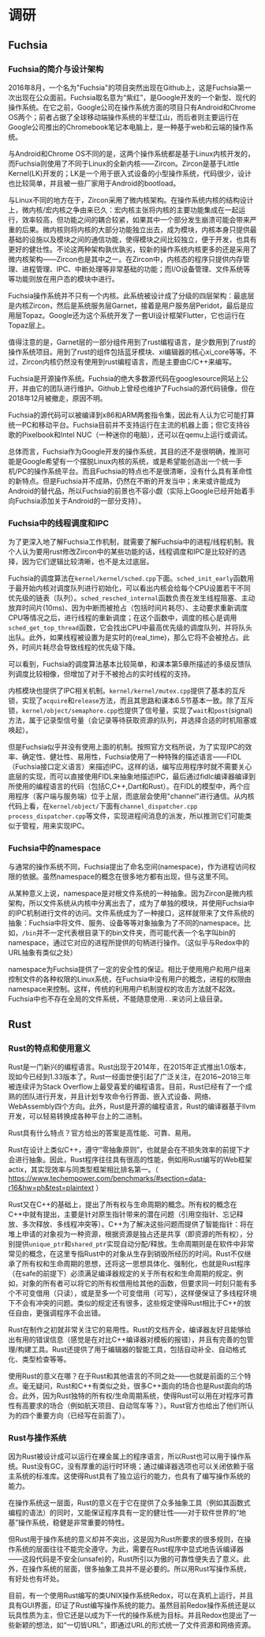 # 调研

## Fuchsia

### Fuchsia的简介与设计架构

2016年8月，一个名为"Fuchsia"的项目突然出现在Github上，这是Fuchsia第一次出现在公众面前。Fuchsia取名意为“紫红”，是Google开发的一个新型、现代的操作系统。在它之前，Google公司在操作系统方面的项目只有Android和Chrome OS两个；前者占据了全球移动端操作系统的半壁江山，而后者则主要运行在Google公司推出的Chromebook笔记本电脑上，是一种基于web和云端的操作系统。

与Android和Chrome OS不同的是，这两个操作系统都是基于Linux内核开发的，而Fuchsia则使用了不同于Linux的全新内核——Zircon。Zircon是基于Little Kernel(LK)开发的；LK是一个用于嵌入式设备的小型操作系统，代码很少，设计也比较简单，并且被一些厂家用于Android的bootload。

与Linux不同的地方在于，Zircon采用了微内核架构。在操作系统内核的结构设计上，微内核/宏内核之争由来已久：宏内核主张将内核的主要功能集成在一起运行，效率较高，但功能之间的耦合较紧，如果其中一个部分发生崩溃可能会带来严重的后果。微内核则将内核的大部分功能独立出去，成为模块，内核本身只提供最基础的设施以及模块之间的通信功能，使得模块之间比较独立，便于开发，也具有更好的健壮性。不论这两种架构孰优孰劣，较新的操作系统内核更多的还是采用了微内核架构——Zircon也是其中之一。在Zircon中，内核态的程序只提供内存管理、进程管理、IPC、中断处理等非常基础的功能；而I/O设备管理、文件系统等等功能则放在用户态的模块中进行。

Fuchsia操作系统并不只有一个内核。此系统被设计成了分级的四层架构：最底层是内核Zircon，然后是系统服务层Garnet，接着是用户服务层Peridot，最后是应用层Topaz。Google还为这个系统开发了一套UI设计框架Flutter，它也运行在Topaz层上。

值得注意的是，Garnet层的一部分组件用到了rust编程语言，是少数用到了rust的操作系统项目。用到了rust的组件包括蓝牙模块、xi编辑器的核心xi_core等等。不过，Zircon内核仍然没有使用到rust编程语言，而是主要由C/C++来编写。

Fuchsia是开源操作系统。Fuchsia的绝大多数源代码在googlesource网站上公开，并由它的团队进行维护。Github上曾经也维护了Fuchsia的源代码镜像，但在2018年12月被撤走，原因不明。

Fuchsia的源代码可以被编译到x86和ARM两套指令集，因此有人认为它可能打算统一PC和移动平台。Fuchsia目前并不支持运行在主流的机器上面；但它支持谷歌的Pixelbook和Intel NUC（一种迷你的电脑），还可以在qemu上运行或调试。

总体而言，Fuchsia作为Google开发的操作系统，其目的还不是很明确，推测可能是Google希望有一个摆脱Linux内核的系统，或是希望能创造出一个统一手机/PC的操作系统平台。而且Fuchsia的特点也不是很清晰，没有什么具有革命性的新特点。但是Fuchsia并不成熟，仍然在不断的开发当中；未来或许能成为Android的替代品，所以Fuchsia的前景也不容小觑（实际上Google已经开始着手向Fuchsia添加关于Android的一部分支持）。

### Fuchsia中的线程调度和IPC

为了更深入地了解Fuchsia工作机制，就需要了解Fuchsia中的进程/线程机制。我个人认为要用rust修改Zircon中的某些功能的话，线程调度和IPC是比较好的选择，因为它们逻辑比较清晰，也不是太过底层。

Fuchsia的调度算法在`kernel/kernel/sched.cpp`下面。`sched_init_early`函数用于最开始内核对调度队列进行初始化，可以看出内核会给每个CPU设置若干不同优先级的链表（队列）。`sched_resched_internal`函数负责在发生线程阻塞、主动放弃时间片(10ms)、因为中断而被抢占（包括时间片耗尽）、主动要求重新调度CPU等情况之后，进行线程的重新调度；在这个函数中，调度的核心是调用`sched_get_top_thread`函数，它会找出CPU中最高优先级的调度队列，并将队头出队。此外，如果线程被设置为是实时的(real_time)，那么它将不会被抢占。此外，时间片耗尽会导致线程的优先级下降。

可以看到，Fuchsia的调度算法基本比较简单，和课本第5章所描述的多级反馈队列调度比较相像，但增加了对于不被抢占的实时线程的支持。

内核模块也提供了IPC相关机制。`kernel/kernel/mutex.cpp`提供了基本的互斥锁，实现了`acquire`和`release`方法，而且其思路和课本6.5节基本一致。除了互斥锁，`kernel/object/semaphore.cpp`也提供了信号量，实现了`wait`和`post`(signal)方法，属于记录型信号量（会记录等待获取资源的队列，并选择合适的时机阻塞或唤起）。

但是Fuchsia似乎并没有使用上面的机制。按照官方文档所说，为了实现IPC的效率、确定性、健壮性、易用性，Fuchsia使用了一种特殊的描述语言——FIDL（Fuchsia接口定义语言）来描述IPC。这样的话，编写应用程序时就不需要关心底层的实现，而可以直接使用FIDL来抽象地描述IPC，最后通过fidlc编译器编译到所使用的编程语言的代码（包括C,C++,Dart和Rust）。在FIDL的模型中，两个应用程序（客户端与服务端）位于上层，而底层会使用"channel"进行通信。从内核代码上看，在`kernel/object/`下面有`channel_dispatcher.cpp` `process_dispatcher.cpp`等文件，实现进程间消息的派发，所以推测它们可能类似于管程，用来实现IPC。

### Fuchsia中的namespace

与通常的操作系统不同，Fuchsia提出了命名空间(namespace)，作为进程访问权限的依据。虽然namespace的概念在很多地方都有出现，但与这里不同。

从某种意义上说，namespace是对根文件系统的一种抽象。因为Zircon是微内核架构，所以文件系统从内核中分离出去了，成为了单独的模块，并使用Fuchsia中的IPC机制进行文件的访问。文件系统成为了一种接口，这样就带来了文件系统的抽象：Fuchsia中将文件、服务、设备等等对象抽象为了不同的namespace。比如，`/bin`并不一定代表根目录下的bin文件夹，而可能代表一个名字叫bin的namespace，通过它对应的进程所提供的句柄进行操作。（这似乎与Redox中的URL抽象有类似之处）

namespace为Fuchsia提供了一定的安全性的保证。相比于使用用户和用户组来控制文件的各种权限的Linux系统，在Fuchsia中没有用户的概念，进程的权限由namespace来控制。这样，传统的利用用户机制提权的攻击方法就不起效。Fuchsia中也不存在全局的文件系统，不能随意使用`..`来访问上级目录。 

## Rust

### Rust的特点和使用意义

Rust是一门新兴的编程语言。Rust出现于2014年，在2015年正式推出1.0版本，现如今已经到1.33版本了。Rust一经面世便引起了广泛关注，在2016~2018三年被连续评为Stack Overflow上最受喜爱的编程语言。目前，Rust已经有了一个成熟的团队进行开发，并且计划专攻命令行界面、嵌入式设备、网络、WebAssembly四个方向。此外，Rust是开源的编程语言，Rust的编译器基于llvm开发，可以轻易转换成各种平台上的二进制。

Rust具有什么特点？官方给出的答案是高性能、可靠、易用。

Rust在设计上类似C++，遵守“零抽象原则”，也就是会在不损失效率的前提下才会进行抽象。因此，Rust程序往往具有很高的性能，例如用Rust编写的Web框架actix，其实现效率与同类型框架相比排名第一。（ https://www.techempower.com/benchmarks/#section=data-r16&hw=ph&test=plaintext ）

Rust又在C++的基础上，提出了所有权与生命周期的概念。所有权的概念在C++中就有提出，主要是针对原生指针带来的潜在问题（引用空指针、忘记释放、多次释放、多线程冲突等）。C++为了解决这些问题而提供了智能指针：将在堆上申请的对象视为一种资源，根据资源是独占还是共享（即资源的所有权），分别提供`unique_ptr`和`shared_ptr`实现自动分配/释放。生命周期则是在软件中非常常见的概念，在这里专指Rust中的对象从生存到销毁所经历的时间。Rust不仅继承了所有权和生命周期的思想，还将这一思想具体化、强制化，也就是Rust程序（在safe的前提下）必须满足编译器规定的关于所有权和生命周期的规定。例如，对象的所有者可以将它的所有权借用给其他的函数，但要求同一时刻只能有多个不可变借用（只读），或是至多一个可变借用（可写），这样便保证了多线程环境下不会有冲突的问题。类似的规定还有很多，这些规定使得Rust相比于C++的放任自由，更强调程序不会出错。

Rust在制作之初就非常关注它的易用性。Rust的文档齐全，编译器友好且能够给出有用的错误信息（感觉是在对比C++编译器对模板的报错），并且有完善的包管理/构建工具。Rust还提供了用于编辑器的智能工具，包括自动补全、自动格式化、类型检查等等。

使用Rust的意义在哪？在于Rust和其他语言的不同之处——也就是前面的三个特点。毫无疑问，Rust和C++有类似之处，很多C++面向的场合也是Rust面向的场合。此外，因为Rust独特的所有权/生命周期系统，使得Rust可以用在对程序可靠性有高要求的场合（例如航天项目、自动驾车等？）。Rust官方也给出了他们所认为的四个重要方向（已经写在前面了）。

### Rust与操作系统

因为Rust被设计成可以运行在裸金属上的程序语言，所以Rust也可以用于操作系统。Rust没有GC，没有厚重的运行时环境；通过编译器选项也可以关闭依赖于宿主系统的标准库。这使得Rust具有了独立运行的能力，也具有了编写操作系统的能力。

在操作系统这一层面，Rust的意义在于它在提供了众多抽象工具（例如其函数式编程的语法）的同时，又能保证程序具有一定的健壮性——对于软件世界的“地基”操作系统，稳健是非常重要的特性。

但Rust用于操作系统的意义却并不突出，这是因为Rust所要求的很多规则，在操作系统的层面往往不能完全遵守。为此，需要在Rust程序中显式地告诉编译器——这段代码是不安全(unsafe)的，Rust所引以为傲的可靠性便失去了意义。此外，在操作系统的层面，很多抽象工具并不是必要的。所以用Rust写操作系统，有好处也有坏处。

目前，有一个使用Rust编写的类UNIX操作系统Redox，可以在真机上运行，并且具有GUI界面，印证了Rust编写操作系统的能力。虽然目前Redox操作系统还是以玩具性质为主，但它还是以成为下一代的操作系统为目标。并且Redox也提出了一些新颖的想法，如“一切皆URL”，即通过URL的形式统一了文件资源和网络资源。
